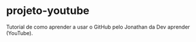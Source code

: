 # projeto-youtube
Tutorial de como aprender a usar o GitHub pelo Jonathan da Dev aprender (YouTube).
